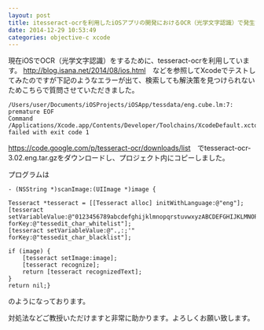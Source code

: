 ```yaml
---
layout: post
title: itesseract-ocrを利用したiOSアプリの開発におけるOCR（光学文字認識）で発生するエラーについて。
date: 2014-12-29 10:53:49
categories: objective-c xcode
---
```

<p>現在iOSでOCR（光学文字認識）をするために、tesseract-ocrを利用しています。
<a href="http://blog.isana.net/2014/08/ios.html" rel="nofollow">http://blog.isana.net/2014/08/ios.html</a>　などを参照してXcodeでテストしてみたのですが下記のようなエラーが出て、検索しても解決策を見つけられないためこちらで質問させていただきました。</p>

```
/Users/user/Documents/iOSProjects/iOSApp/tessdata/eng.cube.lm:7: premature EOF
Command /Applications/Xcode.app/Contents/Developer/Toolchains/XcodeDefault.xctoolchain/usr/bin/lex failed with exit code 1
```

<p><a href="https://code.google.com/p/tesseract-ocr/downloads/list" rel="nofollow">https://code.google.com/p/tesseract-ocr/downloads/list</a>　でtesseract-ocr-3.02.eng.tar.gzをダウンロードし、プロジェクト内にコピーしました。</p>

<p>プログラムは</p>

```
- (NSString *)scanImage:(UIImage *)image {

Tesseract *tesseract = [[Tesseract alloc] initWithLanguage:@"eng"];
[tesseract setVariableValue:@"0123456789abcdefghijklmnopqrstuvwxyzABCDEFGHIJKLMNOPQRSTUVWXYZ" forKey:@"tessedit_char_whitelist"];
[tesseract setVariableValue:@".,:;'" forKey:@"tessedit_char_blacklist"];

if (image) {
    [tesseract setImage:image];
    [tesseract recognize];
    return [tesseract recognizedText];
}
return nil;}
```

<p>のようになっております。</p>

<p>対処法などご教授いただけますと非常に助かります。よろしくお願い致します。</p>
